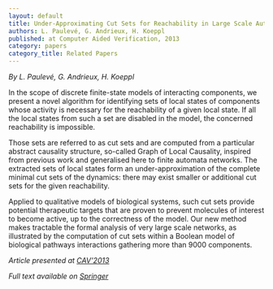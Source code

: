 ```yaml
---
layout: default
title: Under-Approximating Cut Sets for Reachability in Large Scale Automata Networks
authors: L. Paulevé, G. Andrieux, H. Koeppl
published: at Computer Aided Verification, 2013
category: papers
category_title: Related Papers
---
```


*By  L. Paulevé, G. Andrieux, H. Koeppl*

In the scope of discrete finite-state models of interacting components, we present a novel algorithm
for identifying sets of local states of components whose activity is necessary for the reachability
of a given local state. If all the local states from such a set are disabled in the model, the
concerned reachability is impossible.

Those sets are referred to as cut sets and are computed from a particular abstract causality
structure, so-called Graph of Local Causality, inspired from previous work and generalised here to
finite automata networks. The extracted sets of local states form an under-approximation of the
complete minimal cut sets of the dynamics: there may exist smaller or additional cut sets for the
given reachability.

Applied to qualitative models of biological systems, such cut sets provide potential therapeutic
targets that are proven to prevent molecules of interest to become active, up to the correctness of
the model.
Our new method makes tractable the formal analysis of very large scale networks, as illustrated by
the computation of cut sets within a Boolean model of biological pathways interactions gathering
more than 9000 components.

*Article presented at [CAV'2013](http://cav2013.forsyte.at/)*

*Full text available on [Springer](http://dx.doi.org/10.1007/978-3-642-39799-8_4)*


